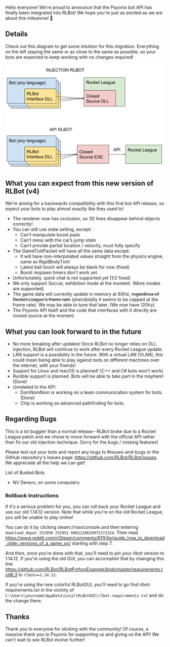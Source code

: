 Hello everyone! We're proud to announce that the Psyonix bot API has finally been integrated into RLBot! We hope you're just as excited as we are about this milestone! 🎉

## Details

Check out this diagram to get some intuition for this migration. Everything on the left staying the same or as close to the same as possible, so your bots are expected to keep working with no changes required!

![](/img/psyonix-api-notes/details.png)

## What you can expect from this new version of RLBot (v4)

We're aiming for a backwards compatibility with this first bot API release, so expect your bots to play almost exactly like they used to!

- The renderer now has occlusion, so 3D lines disappear behind objects correctly!
- You can still use state setting, except:
    - Can’t manipulate boost pads
    - Can’t mess with the car’s jump state
    - Can’t provide partial location / velocity, must fully specify
- The GameTickPacket will have all the same data except:
    - It will have non-interpolated values straight from the physics engine, same as RigidBodyTick!
    - Latest ball touch will always be blank for now (fixed)
    - Boost respawn timers don't work yet
- Unfortunately, quick chat is not supported yet (1/2 fixed)
- We only support Soccar, exhibition mode at the moment. (More modes are supported)
- The game data will currently update in memory at 60Hz, ~~regardless of Rocket League's frame rate~~ (anecdotally it seems to be capped at the frame rate). We may be able to tune that later. (We now have 120hz)
- The Psyonix API itself and the code that interfaces with it directly are closed source at the moment.

## What you can look forward to in the future

- No more breaking after updates! Since RLBot no longer relies on DLL injection, RLBot will continue to work after every Rocket League update.
- LAN support is a possibility in the future. With a virtual LAN (VLAN), this could mean being able to play against bots on different machines over the internet, with your friends!
- Support for Linux and macOS is planned! (C++ and C# bots won't work)
- Rumble support is planned. Bots will be able to take part in the mayhem! (Done)
- Unrelated to the API:
    - DomNomNom is working on a team communication system for bots. (Done)
    - Chip is working on advanced pathfinding for bots.

## Regarding Bugs

This is a lot buggier than a normal release--RLBot broke due to a Rocket League patch and we chose to move forward with the official API rather than fix our old injection technique. Sorry for the bugs / missing features!

Please test out your bots and report any bugs to #issues-and-bugs or the GitHub repository's Issues page: https://github.com/RLBot/RLBot/issues. We appreciate all the help we can get!

List of Busted Bots

- NV Derevo, on some computers

### Rollback Instructions

If it's a serious problem for you, you can roll back your Rocket League and use our old 1.14.12 version. Note that while you're on the old Rocket League, you will be unable to play online!

You can do it by clicking steam://nav/console and then entering `download_depot 252950 252951 6062228629972172324`. Then read https://www.reddit.com/r/Steam/comments/611h5e/guide_how_to_download_older_versions_of_a_game_on/ starting with step 7.

*And then*, once you're done with that, you'll need to pin your rlbot version to 1.14.12. If you're using the old GUI, you can accomplish that by changing this line https://github.com/RLBot/RLBotPythonExample/blob/master/requirements.txt#L3 to `rlbot==1.14.12`.

If you're using the new colorful RLBotGUI, you'll need to go find rlbot-requirements.txt in the vicinity of `C:\Users\yourname\AppData\Local\RLBotGUI\rlbot-requirements.txt` and do the change there.

## Thanks

Thank you to everyone for sticking with the community! Of course, a massive thank you to Psyonix for supporting us and giving us the API! We can't wait to see RLBot evolve further!
